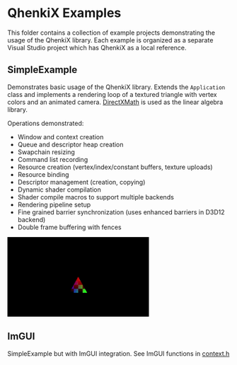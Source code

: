 # QhenkiX Examples

This folder contains a collection of example projects demonstrating the usage of the QhenkiX library. Each example is organized as a separate Visual Studio project which has QhenkiX as a local reference.  

## SimpleExample

Demonstrates basic usage of the QhenkiX library. Extends the `Application` class and implements a rendering loop of a textured triangle with vertex colors and an animated camera. [DirectXMath](https://github.com/microsoft/DirectXMath) is used as the linear algebra library.

Operations demonstrated:

- Window and context creation
- Queue and descriptor heap creation
- Swapchain resizing
- Command list recording
- Resource creation (vertex/index/constant buffers, texture uploads)
- Resource binding
- Descriptor management (creation, copying)
- Dynamic shader compilation
- Shader compile macros to support multiple backends
- Rendering pipeline setup
- Fine grained barrier synchronization (uses enhanced barriers in D3D12 backend)
- Double frame buffering with fences

![simple example](../Media/simpleexample.gif)

## ImGUI

SimpleExample but with ImGUI integration. See ImGUI functions in [context.h](https://github.com/AaronTian-stack/QhenkiX/blob/main/QhenkiX/qhenkiX/graphics/qhenki/context.h)